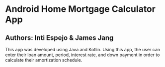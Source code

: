 # Android Home Mortgage Calculator App

## Authors: Inti Espejo & James Jang

This app was developed using Java and Kotlin. Using this app, the user can enter their loan amount, period, interest rate, and down payment in order to calculate their amortization schedule.
